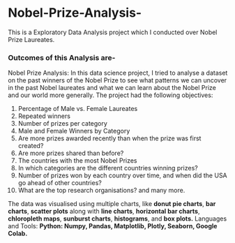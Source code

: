 # Nobel-Prize-Analysis-
This is a Exploratory Data Analysis project which I conducted over Nobel Prize Laureates.  
<h3>Outcomes of this Analysis are-</h3>

Nobel Prize Analysis:
In this data science project, I tried to analyse a dataset on the past winners of the Nobel Prize to see what patterns we can uncover in the past Nobel laureates and what we can learn about the Nobel Prize and our world more generally.
The project had the following objectives:
1. Percentage of Male vs. Female Laureates
2. Repeated winners
3. Number of prizes per category
4. Male and Female Winners by Category
5. Are more prizes awarded recently than when the prize was first created?
6. Are more prizes shared than before?
7. The countries with the most Nobel Prizes
8. In which categories are the different countries winning prizes?
9. Number of prizes won by each country over time, and when did the USA go ahead of other countries?
10. What are the top research organisations?
and many more.


The data was visualised using multiple charts, like **donut pie charts**, **bar charts**, **scatter plots** along with **line charts**, **horizontal bar charts**, **chloropleth maps**, **sunburst charts**, **histograms**, and **box plots.**
Languages and Tools: **Python: Numpy, Pandas, Matplotlib, Plotly, Seaborn, Google Colab.**
